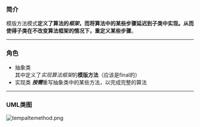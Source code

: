 ### 简介  
模版方法模式**定义了算法的*框架*，而将算法中的某些步骤延迟到子类中实现。从而使得子类在不改变算法框架的情况下，重定义某些步骤**。  

---

### 角色  

* 抽象类  
其中定义了*实现算法框架*的**模版方法**（应该是final的）  
* 实现类
***按需***重写抽象类中的某些方法，以完成完整的算法  

---

### UML类图  

![tempaltemethod.png](http://timd.cn/content/images/pictures/templatemethod.png)
 

